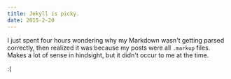 ```yaml
---
title: Jekyll is picky.
date: 2015-2-20
---
```


I just spent four hours wondering why my Markdown wasn't getting parsed correctly, then realized it was because my posts were all `.markup` files. Makes a lot of sense in hindsight, but it didn't occur to me at the time.

:(